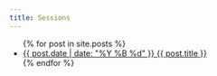 ```yaml
---
title: Sessions
---
```

<ul>
  {% for post in site.posts %}
    <li>
      <a href="{{ post.url }}">{{ post.date | date: "%Y %B %d" }} {{ post.title }}</a>
    </li>
  {% endfor %}
</ul>
